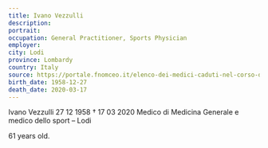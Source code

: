 ```yaml
---
title: Ivano Vezzulli
description: 
portrait: 
occupation: General Practitioner, Sports Physician
employer: 
city: Lodi
province: Lombardy
country: Italy 
source: https://portale.fnomceo.it/elenco-dei-medici-caduti-nel-corso-dellepidemia-di-covid-19/
birth_date: 1958-12-27
death_date: 2020-03-17
---
```


Ivano Vezzulli 27 12 1958 † 17 03 2020
Medico di Medicina Generale e medico dello sport – Lodi

61 years old.